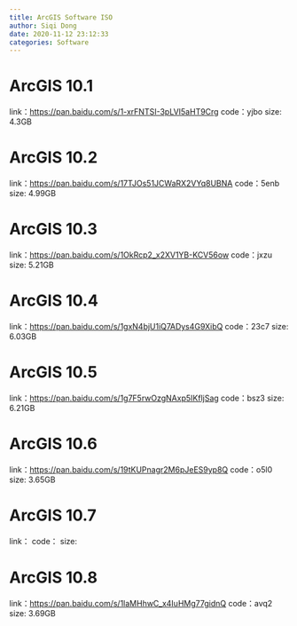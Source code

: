 ```yaml
---
title: ArcGIS Software ISO
author: Siqi Dong
date: 2020-11-12 23:12:33
categories: Software
---
```


# ArcGIS 10.1
link：https://pan.baidu.com/s/1-xrFNTSI-3pLVI5aHT9Crg
code：yjbo 
size: 4.3GB

# ArcGIS 10.2
link：https://pan.baidu.com/s/17TJOs51JCWaRX2VYq8UBNA 
code：5enb 
size: 4.99GB

# ArcGIS 10.3
link：https://pan.baidu.com/s/1OkRcp2_x2XV1YB-KCV56ow
code：jxzu
size: 5.21GB

# ArcGIS 10.4
link：https://pan.baidu.com/s/1gxN4bjU1iQ7ADys4G9XibQ
code：23c7
size: 6.03GB

# ArcGIS 10.5
link：https://pan.baidu.com/s/1g7F5rwOzgNAxp5IKfljSag
code：bsz3
size: 6.21GB

# ArcGIS 10.6
link：https://pan.baidu.com/s/19tKUPnagr2M6pJeES9yp8Q
code：o5l0
size: 3.65GB

# ArcGIS 10.7
link：
code：
size: 

# ArcGIS 10.8
link：https://pan.baidu.com/s/1laMHhwC_x4IuHMg77gidnQ 
code：avq2 
size: 3.69GB

